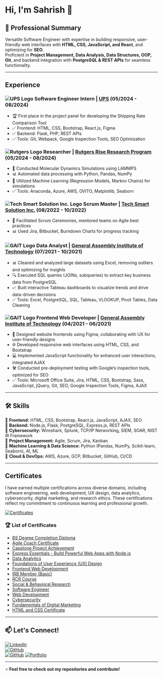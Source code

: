 # Hi, I'm Sahrish 👋

## 🚀 Professional Summary  
Versatile Software Engineer with expertise in building responsive, user-friendly web interfaces with **HTML, CSS, JavaScript, and React**, and optimizing for **SEO**.  
Proficient in **Project Management, Data Analysis, Data Structures, OOP, Git**, and backend integration with **PostgreSQL & REST APIs** for seamless functionality.

---
## Experience

### ![UPS Logo](https://www.ups.com/logo.png) Software Engineer Intern | [UPS](https://www.ups.com) (05/2024 - 08/2024)
- 🏆 First place in the project panel for developing the Shipping Rate Comparison Tool
- ✅ Frontend: HTML, CSS, Bootstrap, React.js, Figma
- ✅ Backend: Flask, PHP, REST APIs
- ✅ Tools: Git, Webpack, Google Inspection Tools, SEO Optimization

### ![Rutgers Logo](https://www.rutgers.edu/logo.png) Researcher | [Rutgers Rise Research Program](https://www.rutgers.edu) (05/2024 - 08/2024)
- 🔬 Conducted Molecular Dynamics Simulations using LAMMPS
- 📊 Automated data processing with Python, Pandas, NumPy
- 🧪 Utilized Machine Learning (Regression Models, Markov Chains) for simulations
- ✅ Tools: Anaconda, Azure, AWS, OVITO, Matplotlib, Seaborn

### ![Tech Smart Solution Inc. Logo](https://www.techsmart.com/logo.png) Scrum Master | [Tech Smart Solution Inc.](https://www.techsmart.com) (08/2022 - 10/2022)
- 🚀 Facilitated Scrum Ceremonies, mentored teams on Agile best practices
- 📊 Used Jira, Bitbucket, Burndown Charts for progress tracking

### ![GAIT Logo](https://www.gait.com/logo.png) Data Analyst | [General Assembly Institute of Technology](https://www.gait.com) (07/2021 - 10/2021)
- 📊 Cleaned and analyzed large datasets using Excel, removing outliers and optimizing for insights
- 🔍 Executed SQL queries (JOINs, subqueries) to extract key business data from PostgreSQL
- 📈 Built interactive Tableau dashboards to visualize trends and drive data-driven decisions
- ✅ Tools: Excel, PostgreSQL, SQL, Tableau, VLOOKUP, Pivot Tables, Data Cleaning

### ![GAIT Logo](https://www.gait.com/logo.png) Frontend Web Developer | [General Assembly Institute of Technology](https://www.gait.com) (04/2021 - 06/2021)
- 🎨 Designed website frontends using Figma, collaborating with UX for user-friendly designs
- 🌐 Developed responsive web interfaces using HTML, CSS, and Bootstrap
- 💻 Implemented JavaScript functionality for enhanced user interactions, integrated AJAX
- 🛠️ Conducted pre-deployment testing with Google’s inspection tools, optimized for SEO
- ✅ Tools: Microsoft Office Suite, Jira, HTML, CSS, Bootstrap, Sass, JavaScript, jQuery, Git, SEO, Google Inspection Tools, Figma, AJAX

---

## 🛠 Skills  
🔹 **Frontend:** HTML, CSS, Bootstrap, React.js, JavaScript, AJAX, SEO  
🔹 **Backend:** Node.js, Flask, PostgreSQL, Express.js, REST APIs  
🔹 **Cybersecurity:** Wireshark, Splunk, TCP/IP Networking, SIEM, SOAR, NIST IR Framework  
🔹 **Project Management:** Agile, Scrum, Jira, Kanban  
🔹 **Machine Learning & Data Science:** Python (Pandas, NumPy, Scikit-learn, Seaborn), AI, ML  
🔹 **Cloud & DevOps:** AWS, Azure, GCP, Bitbucket, GitHub, CI/CD  

---

## Certificates 
I have earned multiple certifications across diverse domains, including software engineering, web development, UX design, data analytics, cybersecurity, digital marketing, and research ethics. These certifications reflect my commitment to continuous learning and professional growth.

[![Certificates](https://img.shields.io/badge/My-Certificates-blue?style=for-the-badge)](https://github.com/sahrishafzal/Certificate)
### 🏆 List of Certificates

- [BS Degree Completion Diploma](https://github.com/sahrishafzal/Certificate/blob/main/BS%20Degree%20Completion%20diploma.pdf)
- [Agile Coach Certificate](https://github.com/sahrishafzal/Certificate/blob/main/Agile%20Coach%20Certificate.pdf)    
- [Capstone Project Achievement](https://github.com/sahrishafzal/Certificate/blob/main/Capstone%20Projeject%20Achievement.png)  
- [Express Essentials - Build Powerful Web Apps with Node.js](https://github.com/sahrishafzal/Certificate/blob/main/CertificateOfCompletion_Express%20Essentials%20Build%20Powerful%20Web%20Apps%20with%20Node.js%20.pdf)  
- [Data Analytics](https://github.com/sahrishafzal/Certificate/blob/main/Data%20Analytics.pdf)  
- [Foundations of User Experience (UX) Design](https://github.com/sahrishafzal/Certificate/blob/main/Foundations%20of%20User%20Experience%20(UX)%20Design.pdf)  
- [Frontend Web Development](https://github.com/sahrishafzal/Certificate/blob/main/Frontend%20Web%20Development.pdf)  
- [IRB Member (Basic)](https://github.com/sahrishafzal/Certificate/blob/main/IRB%20Member(basic).pdf)  
- [RCR Course](https://github.com/sahrishafzal/Certificate/blob/main/RCR%20Coure.pdf)  
- [Social & Behavioral Research](https://github.com/sahrishafzal/Certificate/blob/main/Social%20&%20Behavioral%20Research.pdf)  
- [Software Engineer](https://github.com/sahrishafzal/Certificate/blob/main/Software%20Engineer.png)  
- [Web Development](https://github.com/sahrishafzal/Certificate/blob/main/Web%20Development.pdf)  
- [Cybersecurity](https://github.com/sahrishafzal/Certificate/blob/main/cybersecurity.pdf)  
- [Fundamentals of Digital Marketing](https://github.com/sahrishafzal/Certificate/blob/main/fundamental%20of%20Digital%20Marketing.pdf)  
- [HTML and CSS Certificate](https://github.com/sahrishafzal/Certificate/blob/main/html%20and%20css%20certificate.pdf)  

 
---

## 📫 Let's Connect!  
[![LinkedIn](https://img.shields.io/badge/LinkedIn-Connect-blue?style=for-the-badge&logo=linkedin)](https://www.linkedin.com/in/sahrish-afzal)  
[![GitHub](https://img.shields.io/badge/GitHub-Follow-black?style=for-the-badge&logo=github)](https://github.com/sahrishA)  
[![GitHub](https://img.shields.io/badge/GitHub-Follow-black?style=for-the-badge&logo=github)](https://github.com/sahrishafzal) 
[![Portfolio](https://img.shields.io/badge/Portfolio-Visit-lightgrey?style=for-the-badge&logo=react)](https://your-portfolio-link.com)  

---

⭐ **Feel free to check out my repositories and contribute!**


